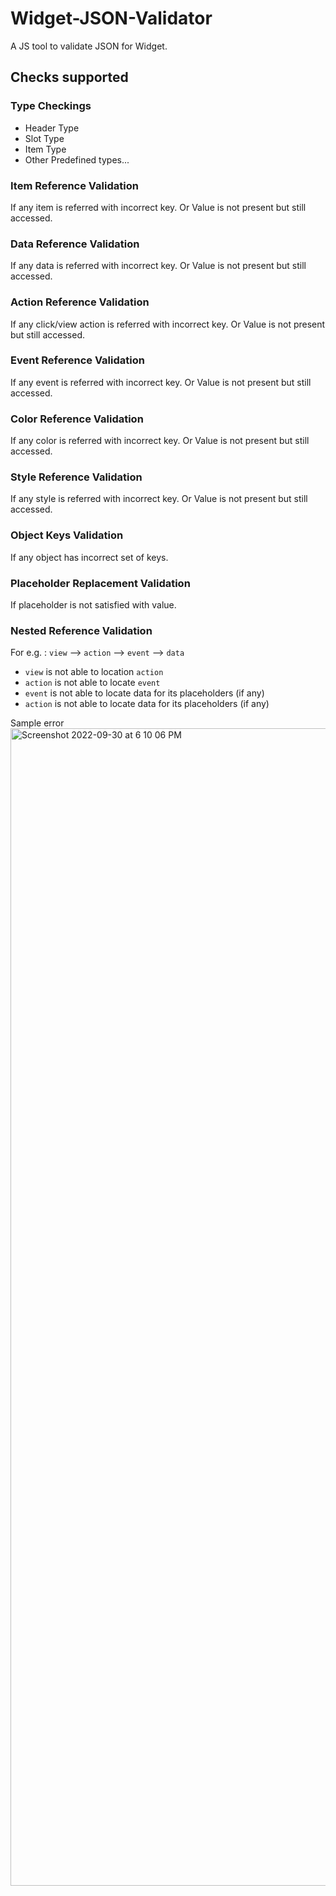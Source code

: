 # Widget-JSON-Validator
A JS tool to validate JSON for Widget.
## Checks supported

### Type Checkings
 - Header Type
 - Slot Type
 - Item Type
 - Other Predefined types...
 
 
### Item Reference Validation
If any item is referred with incorrect key. Or Value is not present but still accessed.

### Data Reference Validation
If any data is referred with incorrect key. Or Value is not present but still accessed.

### Action Reference Validation
If any click/view action is referred with incorrect key. Or Value is not present but still accessed.

### Event Reference Validation
If any event is referred with incorrect key. Or Value is not present but still accessed.

### Color Reference Validation
If any color is referred with incorrect key. Or Value is not present but still accessed.

### Style Reference Validation
If any style is referred with incorrect key. Or Value is not present but still accessed.

### Object Keys Validation
If any object has incorrect set of keys.

### Placeholder Replacement Validation
If placeholder is not satisfied with value.

### Nested Reference Validation
For e.g. : `view` --> `action` --> `event` --> `data`
 - `view` is not able to location `action`
 - `action` is not able to locate `event`
 - `event` is not able to locate data for its placeholders (if any)
 - `action` is not able to locate data for its placeholders (if any)
 
Sample error
<img width="1852" alt="Screenshot 2022-09-30 at 6 10 06 PM" src="https://user-images.githubusercontent.com/81750369/193273826-1ad8abc1-ffbc-4fe5-b80e-373f4077dcd9.png">



